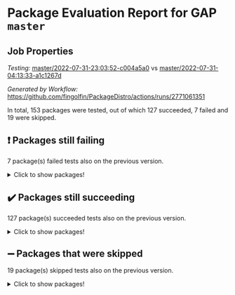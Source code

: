 # Package Evaluation Report for GAP `master`

## Job Properties

*Testing:* [master/2022-07-31-23:03:52-c004a5a0](https://github.com/fingolfin/PackageDistro/blob/data/reports/master/2022-07-31-23:03:52-c004a5a0) vs [master/2022-07-31-04:13:33-a1c1267d](https://github.com/fingolfin/PackageDistro/blob/data/reports/master/2022-07-31-04:13:33-a1c1267d)

*Generated by Workflow:* https://github.com/fingolfin/PackageDistro/actions/runs/2771061351

In total, 153 packages were tested, out of which 127 succeeded, 7 failed and 19 were skipped.

## :exclamation: Packages still failing

7 package(s) failed tests also on the previous version.
<details><summary>Click to show packages!</summary>

- francy 1.2.4 [(failure)](https://github.com/fingolfin/PackageDistro/runs/7601709527?check_suite_focus=true)
- hap 1.46 [(failure)](https://github.com/fingolfin/PackageDistro/runs/7601709851?check_suite_focus=true)
- packagemanager 1.2 [(failure)](https://github.com/fingolfin/PackageDistro/runs/7601710969?check_suite_focus=true)
- qpa 1.33 [(failure)](https://github.com/fingolfin/PackageDistro/runs/7601711229?check_suite_focus=true)
- recog 1.3.2 [(failure)](https://github.com/fingolfin/PackageDistro/runs/7601711534?check_suite_focus=true)
- semigroups 4.0.0 [(failure)](https://github.com/fingolfin/PackageDistro/runs/7601711707?check_suite_focus=true)
- yangbaxter 0.10.0 [(failure)](https://github.com/fingolfin/PackageDistro/runs/7601712517?check_suite_focus=true)
</details>

## :heavy_check_mark: Packages still succeeding

127 package(s) succeeded tests also on the previous version.
<details><summary>Click to show packages!</summary>

- ace 5.4 [(success)](https://github.com/fingolfin/PackageDistro/runs/7601707943?check_suite_focus=true)
- aclib 1.3.2 [(success)](https://github.com/fingolfin/PackageDistro/runs/7601707964?check_suite_focus=true)
- agt 0.2 [(success)](https://github.com/fingolfin/PackageDistro/runs/7601707979?check_suite_focus=true)
- alnuth 3.2.1 [(success)](https://github.com/fingolfin/PackageDistro/runs/7601708002?check_suite_focus=true)
- anupq 3.2.6 [(success)](https://github.com/fingolfin/PackageDistro/runs/7601708020?check_suite_focus=true)
- atlasrep 2.1.2 [(success)](https://github.com/fingolfin/PackageDistro/runs/7601708042?check_suite_focus=true)
- autodoc 2022.07.10 [(success)](https://github.com/fingolfin/PackageDistro/runs/7601708067?check_suite_focus=true)
- automata 1.15 [(success)](https://github.com/fingolfin/PackageDistro/runs/7601708105?check_suite_focus=true)
- automgrp 1.3.2 [(success)](https://github.com/fingolfin/PackageDistro/runs/7601708145?check_suite_focus=true)
- autpgrp 1.10.2 [(success)](https://github.com/fingolfin/PackageDistro/runs/7601708217?check_suite_focus=true)
- cap 2022.06-05 [(success)](https://github.com/fingolfin/PackageDistro/runs/7601708293?check_suite_focus=true)
- caratinterface 2.3.4 [(success)](https://github.com/fingolfin/PackageDistro/runs/7601708333?check_suite_focus=true)
- cddinterface 2020.06.24 [(success)](https://github.com/fingolfin/PackageDistro/runs/7601708371?check_suite_focus=true)
- circle 1.6.5 [(success)](https://github.com/fingolfin/PackageDistro/runs/7601708394?check_suite_focus=true)
- classicpres 1.22 [(success)](https://github.com/fingolfin/PackageDistro/runs/7601708432?check_suite_focus=true)
- cohomolo 1.6.10 [(success)](https://github.com/fingolfin/PackageDistro/runs/7601708461?check_suite_focus=true)
- congruence 1.2.4 [(success)](https://github.com/fingolfin/PackageDistro/runs/7601708490?check_suite_focus=true)
- corelg 1.56 [(success)](https://github.com/fingolfin/PackageDistro/runs/7601708513?check_suite_focus=true)
- crime 1.6 [(success)](https://github.com/fingolfin/PackageDistro/runs/7601708550?check_suite_focus=true)
- crisp 1.4.5 [(success)](https://github.com/fingolfin/PackageDistro/runs/7601708584?check_suite_focus=true)
- crypting 0.10 [(success)](https://github.com/fingolfin/PackageDistro/runs/7601708634?check_suite_focus=true)
- cryst 4.1.25 [(success)](https://github.com/fingolfin/PackageDistro/runs/7601708683?check_suite_focus=true)
- crystcat 1.1.10 [(success)](https://github.com/fingolfin/PackageDistro/runs/7601708720?check_suite_focus=true)
- ctbllib 1.3.4 [(success)](https://github.com/fingolfin/PackageDistro/runs/7601708772?check_suite_focus=true)
- cubefree 1.19 [(success)](https://github.com/fingolfin/PackageDistro/runs/7601708830?check_suite_focus=true)
- curlinterface 2.2.2 [(success)](https://github.com/fingolfin/PackageDistro/runs/7601708875?check_suite_focus=true)
- cvec 2.7.5 [(success)](https://github.com/fingolfin/PackageDistro/runs/7601708917?check_suite_focus=true)
- datastructures 0.2.7 [(success)](https://github.com/fingolfin/PackageDistro/runs/7601708951?check_suite_focus=true)
- deepthought 1.0.5 [(success)](https://github.com/fingolfin/PackageDistro/runs/7601708999?check_suite_focus=true)
- design 1.7 [(success)](https://github.com/fingolfin/PackageDistro/runs/7601709045?check_suite_focus=true)
- difsets 2.3.1 [(success)](https://github.com/fingolfin/PackageDistro/runs/7601709082?check_suite_focus=true)
- digraphs 1.5.3 [(success)](https://github.com/fingolfin/PackageDistro/runs/7601709123?check_suite_focus=true)
- edim 1.3.5 [(success)](https://github.com/fingolfin/PackageDistro/runs/7601709172?check_suite_focus=true)
- example 4.3.1 [(success)](https://github.com/fingolfin/PackageDistro/runs/7601709212?check_suite_focus=true)
- factint 1.6.3 [(success)](https://github.com/fingolfin/PackageDistro/runs/7601709254?check_suite_focus=true)
- ferret 1.0.8 [(success)](https://github.com/fingolfin/PackageDistro/runs/7601709296?check_suite_focus=true)
- fga 1.4.0 [(success)](https://github.com/fingolfin/PackageDistro/runs/7601709351?check_suite_focus=true)
- fining 1.5 [(success)](https://github.com/fingolfin/PackageDistro/runs/7601709385?check_suite_focus=true)
- float 1.0.3 [(success)](https://github.com/fingolfin/PackageDistro/runs/7601709417?check_suite_focus=true)
- format 1.4.3 [(success)](https://github.com/fingolfin/PackageDistro/runs/7601709439?check_suite_focus=true)
- forms 1.2.8 [(success)](https://github.com/fingolfin/PackageDistro/runs/7601709458?check_suite_focus=true)
- fplsa 1.2.5 [(success)](https://github.com/fingolfin/PackageDistro/runs/7601709480?check_suite_focus=true)
- fr 2.4.8 [(success)](https://github.com/fingolfin/PackageDistro/runs/7601709502?check_suite_focus=true)
- fwtree 1.3 [(success)](https://github.com/fingolfin/PackageDistro/runs/7601709556?check_suite_focus=true)
- gbnp 1.0.5 [(success)](https://github.com/fingolfin/PackageDistro/runs/7601709586?check_suite_focus=true)
- generalizedmorphismsforcap 2022.05-01 [(success)](https://github.com/fingolfin/PackageDistro/runs/7601709616?check_suite_focus=true)
- genss 1.6.6 [(success)](https://github.com/fingolfin/PackageDistro/runs/7601709639?check_suite_focus=true)
- gradedringforhomalg 2022.07-01 [(success)](https://github.com/fingolfin/PackageDistro/runs/7601709687?check_suite_focus=true)
- grape 4.8.5 [(success)](https://github.com/fingolfin/PackageDistro/runs/7601709712?check_suite_focus=true)
- groupoids 1.69 [(success)](https://github.com/fingolfin/PackageDistro/runs/7601709741?check_suite_focus=true)
- grpconst 2.6.2 [(success)](https://github.com/fingolfin/PackageDistro/runs/7601709768?check_suite_focus=true)
- guarana 0.96.3 [(success)](https://github.com/fingolfin/PackageDistro/runs/7601709800?check_suite_focus=true)
- guava 3.16 [(success)](https://github.com/fingolfin/PackageDistro/runs/7601709826?check_suite_focus=true)
- hapcryst 0.1.15 [(success)](https://github.com/fingolfin/PackageDistro/runs/7601709884?check_suite_focus=true)
- hecke 1.5.3 [(success)](https://github.com/fingolfin/PackageDistro/runs/7601709908?check_suite_focus=true)
- help 3.5 [(success)](https://github.com/fingolfin/PackageDistro/runs/7601709924?check_suite_focus=true)
- idrel 2.44 [(success)](https://github.com/fingolfin/PackageDistro/runs/7601709947?check_suite_focus=true)
- images 1.3.1 [(success)](https://github.com/fingolfin/PackageDistro/runs/7601709967?check_suite_focus=true)
- intpic 0.3.0 [(success)](https://github.com/fingolfin/PackageDistro/runs/7601710001?check_suite_focus=true)
- io 4.7.2 [(success)](https://github.com/fingolfin/PackageDistro/runs/7601710028?check_suite_focus=true)
- irredsol 1.4.3 [(success)](https://github.com/fingolfin/PackageDistro/runs/7601710058?check_suite_focus=true)
- json 2.1.0 [(success)](https://github.com/fingolfin/PackageDistro/runs/7601710101?check_suite_focus=true)
- jupyterkernel 1.4.1 [(success)](https://github.com/fingolfin/PackageDistro/runs/7601710141?check_suite_focus=true)
- jupyterviz 1.5.1 [(success)](https://github.com/fingolfin/PackageDistro/runs/7601710183?check_suite_focus=true)
- kan 1.34 [(success)](https://github.com/fingolfin/PackageDistro/runs/7601710210?check_suite_focus=true)
- kbmag 1.5.9 [(success)](https://github.com/fingolfin/PackageDistro/runs/7601710251?check_suite_focus=true)
- laguna 3.9.5 [(success)](https://github.com/fingolfin/PackageDistro/runs/7601710280?check_suite_focus=true)
- liealgdb 2.2.1 [(success)](https://github.com/fingolfin/PackageDistro/runs/7601710313?check_suite_focus=true)
- liepring 2.6 [(success)](https://github.com/fingolfin/PackageDistro/runs/7601710348?check_suite_focus=true)
- liering 2.4.2 [(success)](https://github.com/fingolfin/PackageDistro/runs/7601710375?check_suite_focus=true)
- linearalgebraforcap 2022.06-03 [(success)](https://github.com/fingolfin/PackageDistro/runs/7601710404?check_suite_focus=true)
- loops 3.4.2 [(success)](https://github.com/fingolfin/PackageDistro/runs/7601710424?check_suite_focus=true)
- lpres 1.0.3 [(success)](https://github.com/fingolfin/PackageDistro/runs/7601710450?check_suite_focus=true)
- majoranaalgebras 1.4 [(success)](https://github.com/fingolfin/PackageDistro/runs/7601710468?check_suite_focus=true)
- mapclass 1.4.5 [(success)](https://github.com/fingolfin/PackageDistro/runs/7601710515?check_suite_focus=true)
- matgrp 0.64 [(success)](https://github.com/fingolfin/PackageDistro/runs/7601710532?check_suite_focus=true)
- modisom 2.5.2 [(success)](https://github.com/fingolfin/PackageDistro/runs/7601710552?check_suite_focus=true)
- modulepresentationsforcap 2022.05-03 [(success)](https://github.com/fingolfin/PackageDistro/runs/7601710576?check_suite_focus=true)
- monoidalcategories 2022.06-07 [(success)](https://github.com/fingolfin/PackageDistro/runs/7601710591?check_suite_focus=true)
- nconvex 2020.11-04 [(success)](https://github.com/fingolfin/PackageDistro/runs/7601710616?check_suite_focus=true)
- nilmat 1.4.1 [(success)](https://github.com/fingolfin/PackageDistro/runs/7601710647?check_suite_focus=true)
- nock 1.5 [(success)](https://github.com/fingolfin/PackageDistro/runs/7601710703?check_suite_focus=true)
- normalizinterface 1.3.3 [(success)](https://github.com/fingolfin/PackageDistro/runs/7601710734?check_suite_focus=true)
- nq 2.5.8 [(success)](https://github.com/fingolfin/PackageDistro/runs/7601710788?check_suite_focus=true)
- numericalsgps 1.3.1 [(success)](https://github.com/fingolfin/PackageDistro/runs/7601710831?check_suite_focus=true)
- openmath 11.5.1 [(success)](https://github.com/fingolfin/PackageDistro/runs/7601710882?check_suite_focus=true)
- orb 4.8.5 [(success)](https://github.com/fingolfin/PackageDistro/runs/7601710925?check_suite_focus=true)
- patternclass 2.4.2 [(success)](https://github.com/fingolfin/PackageDistro/runs/7601711007?check_suite_focus=true)
- permut 2.0.4 [(success)](https://github.com/fingolfin/PackageDistro/runs/7601711041?check_suite_focus=true)
- polenta 1.3.10 [(success)](https://github.com/fingolfin/PackageDistro/runs/7601711074?check_suite_focus=true)
- polymaking 0.8.6 [(success)](https://github.com/fingolfin/PackageDistro/runs/7601711112?check_suite_focus=true)
- primgrp 3.4.2 [(success)](https://github.com/fingolfin/PackageDistro/runs/7601711139?check_suite_focus=true)
- profiling 2.5.0 [(success)](https://github.com/fingolfin/PackageDistro/runs/7601711183?check_suite_focus=true)
- quagroup 1.8.3 [(success)](https://github.com/fingolfin/PackageDistro/runs/7601711341?check_suite_focus=true)
- radiroot 2.9 [(success)](https://github.com/fingolfin/PackageDistro/runs/7601711387?check_suite_focus=true)
- rcwa 4.7.0 [(success)](https://github.com/fingolfin/PackageDistro/runs/7601711439?check_suite_focus=true)
- rds 1.8 [(success)](https://github.com/fingolfin/PackageDistro/runs/7601711478?check_suite_focus=true)
- repndecomp 1.2.1 [(success)](https://github.com/fingolfin/PackageDistro/runs/7601711576?check_suite_focus=true)
- repsn 3.1.0 [(success)](https://github.com/fingolfin/PackageDistro/runs/7601711613?check_suite_focus=true)
- resclasses 4.7.3 [(success)](https://github.com/fingolfin/PackageDistro/runs/7601711650?check_suite_focus=true)
- scscp 2.3.1 [(success)](https://github.com/fingolfin/PackageDistro/runs/7601711684?check_suite_focus=true)
- sglppow 2.2 [(success)](https://github.com/fingolfin/PackageDistro/runs/7601711731?check_suite_focus=true)
- sgpviz 0.999.5 [(success)](https://github.com/fingolfin/PackageDistro/runs/7601711768?check_suite_focus=true)
- simpcomp 2.1.14 [(success)](https://github.com/fingolfin/PackageDistro/runs/7601711800?check_suite_focus=true)
- singular 2020.12.18 [(success)](https://github.com/fingolfin/PackageDistro/runs/7601711846?check_suite_focus=true)
- sla 1.5.3 [(success)](https://github.com/fingolfin/PackageDistro/runs/7601711895?check_suite_focus=true)
- smallgrp 1.5 [(success)](https://github.com/fingolfin/PackageDistro/runs/7601711935?check_suite_focus=true)
- smallsemi 0.6.13 [(success)](https://github.com/fingolfin/PackageDistro/runs/7601711966?check_suite_focus=true)
- sonata 2.9.4 [(success)](https://github.com/fingolfin/PackageDistro/runs/7601711993?check_suite_focus=true)
- sophus 1.25 [(success)](https://github.com/fingolfin/PackageDistro/runs/7601712016?check_suite_focus=true)
- spinsym 1.5.2 [(success)](https://github.com/fingolfin/PackageDistro/runs/7601712042?check_suite_focus=true)
- symbcompcc 1.3.2 [(success)](https://github.com/fingolfin/PackageDistro/runs/7601712076?check_suite_focus=true)
- thelma 1.3 [(success)](https://github.com/fingolfin/PackageDistro/runs/7601712096?check_suite_focus=true)
- tomlib 1.2.9 [(success)](https://github.com/fingolfin/PackageDistro/runs/7601712121?check_suite_focus=true)
- toric 1.9.5 [(success)](https://github.com/fingolfin/PackageDistro/runs/7601712139?check_suite_focus=true)
- toricvarieties 2022.07.13 [(success)](https://github.com/fingolfin/PackageDistro/runs/7601712165?check_suite_focus=true)
- transgrp 3.6.3 [(success)](https://github.com/fingolfin/PackageDistro/runs/7601712192?check_suite_focus=true)
- ugaly 4.0.3 [(success)](https://github.com/fingolfin/PackageDistro/runs/7601712226?check_suite_focus=true)
- unipot 1.5 [(success)](https://github.com/fingolfin/PackageDistro/runs/7601712266?check_suite_focus=true)
- unitlib 4.1.0 [(success)](https://github.com/fingolfin/PackageDistro/runs/7601712294?check_suite_focus=true)
- utils 0.74 [(success)](https://github.com/fingolfin/PackageDistro/runs/7601712323?check_suite_focus=true)
- uuid 0.7 [(success)](https://github.com/fingolfin/PackageDistro/runs/7601712353?check_suite_focus=true)
- walrus 0.9991 [(success)](https://github.com/fingolfin/PackageDistro/runs/7601712387?check_suite_focus=true)
- wedderga 4.10.2 [(success)](https://github.com/fingolfin/PackageDistro/runs/7601712420?check_suite_focus=true)
- xmod 2.88 [(success)](https://github.com/fingolfin/PackageDistro/runs/7601712462?check_suite_focus=true)
- xmodalg 1.22 [(success)](https://github.com/fingolfin/PackageDistro/runs/7601712490?check_suite_focus=true)
- zeromqinterface 0.14 [(success)](https://github.com/fingolfin/PackageDistro/runs/7601712543?check_suite_focus=true)
</details>

## :heavy_minus_sign: Packages that were skipped

19 package(s) skipped tests also on the previous version.
<details><summary>Click to show packages!</summary>

- 4ti2interface 2022.03-01 [(skipped)](https://github.com/fingolfin/PackageDistro/runs/7601646864?check_suite_focus=true)
- browse 1.8.14 [(skipped)](https://github.com/fingolfin/PackageDistro/runs/7601646864?check_suite_focus=true)
- examplesforhomalg 2022.03-01 [(skipped)](https://github.com/fingolfin/PackageDistro/runs/7601646864?check_suite_focus=true)
- gapdoc 1.6.5 [(skipped)](https://github.com/fingolfin/PackageDistro/runs/7601646864?check_suite_focus=true)
- gauss 2022.03-01 [(skipped)](https://github.com/fingolfin/PackageDistro/runs/7601646864?check_suite_focus=true)
- gaussforhomalg 2022.03-01 [(skipped)](https://github.com/fingolfin/PackageDistro/runs/7601646864?check_suite_focus=true)
- gradedmodules 2022.03-01 [(skipped)](https://github.com/fingolfin/PackageDistro/runs/7601646864?check_suite_focus=true)
- homalg 2022.03-01 [(skipped)](https://github.com/fingolfin/PackageDistro/runs/7601646864?check_suite_focus=true)
- homalgtocas 2022.07-01 [(skipped)](https://github.com/fingolfin/PackageDistro/runs/7601646864?check_suite_focus=true)
- io_forhomalg 2022.03-01 [(skipped)](https://github.com/fingolfin/PackageDistro/runs/7601646864?check_suite_focus=true)
- itc 1.5.1 [(skipped)](https://github.com/fingolfin/PackageDistro/runs/7601646864?check_suite_focus=true)
- localizeringforhomalg 2022.03-01 [(skipped)](https://github.com/fingolfin/PackageDistro/runs/7601646864?check_suite_focus=true)
- matricesforhomalg 2022.06-01 [(skipped)](https://github.com/fingolfin/PackageDistro/runs/7601646864?check_suite_focus=true)
- modules 2022.03-01 [(skipped)](https://github.com/fingolfin/PackageDistro/runs/7601646864?check_suite_focus=true)
- polycyclic 2.16 [(skipped)](https://github.com/fingolfin/PackageDistro/runs/7601646864?check_suite_focus=true)
- ringsforhomalg 2022.07-01 [(skipped)](https://github.com/fingolfin/PackageDistro/runs/7601646864?check_suite_focus=true)
- sco 2022.03-01 [(skipped)](https://github.com/fingolfin/PackageDistro/runs/7601646864?check_suite_focus=true)
- toolsforhomalg 2022.05-01 [(skipped)](https://github.com/fingolfin/PackageDistro/runs/7601646864?check_suite_focus=true)
- xgap 4.31 [(skipped)](https://github.com/fingolfin/PackageDistro/runs/7601646864?check_suite_focus=true)
</details>

